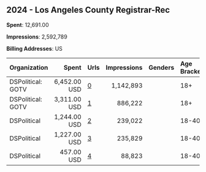 ## 2024 - Los Angeles County Registrar-Rec 
**Spent**: 12,691.00

**Impressions**: 2,592,789

**Billing Addresses**: US

|Organization|Spent|Urls|Impressions|Genders|Age Brackets|Country Codes|
|:---|---:|:---|---:|:---|:---|:---|
|DSPolitical: GOTV|6,452.00 USD|[0](https://www.snap.com/political-ads/asset/919050e8f5a91cbab04956244d30e990b2d926c5593521160d5529e492749248?mediaType=mp4)|1,142,893||18+|united states|
|DSPolitical: GOTV|3,311.00 USD|[1](https://www.snap.com/political-ads/asset/dbe9ffef953b072f35e0d2c7f7c416733dcad447f848a9a009b59104fe380e3a?mediaType=mp4)|886,222||18+|united states|
|DSPolitical|1,244.00 USD|[2](https://www.snap.com/political-ads/asset/adff08d08e9abf6b47dadc71d26c62ee6d01b2f0e517ea816ba498efb2a58f99?mediaType=mp4)|239,022||18-40|united states|
|DSPolitical|1,227.00 USD|[3](https://www.snap.com/political-ads/asset/399cb49a5080d9348f2b4bbe295e9adbf2774a5594468747eb443c63c4e10ffc?mediaType=mp4)|235,829||18-40|united states|
|DSPolitical|457.00 USD|[4](https://www.snap.com/political-ads/asset/3c9588750c4f1122f31effea95c12bccbd81fb364d20882921aaf5b8ae41a58f?mediaType=mp4)|88,823||18-40|united states|
